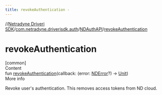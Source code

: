 ```yaml
---
title: revokeAuthentication -
---
```

//[Netradyne Driveri SDK](../../index.md)/[com.netradyne.driverisdk.auth](../index.md)/[NDAuthAPI](index.md)/[revokeAuthentication](revoke-authentication.md)



# revokeAuthentication  
[common]  
Content  
fun [revokeAuthentication](revoke-authentication.md)(callback: (error: [NDError](../../com.netradyne.driverisdk/-n-d-error/index.md)?) -> [Unit](https://kotlinlang.org/api/latest/jvm/stdlib/kotlin/-unit/index.html))  
More info  


Revoke user's authentication. This removes access tokens from ND cloud.

  




